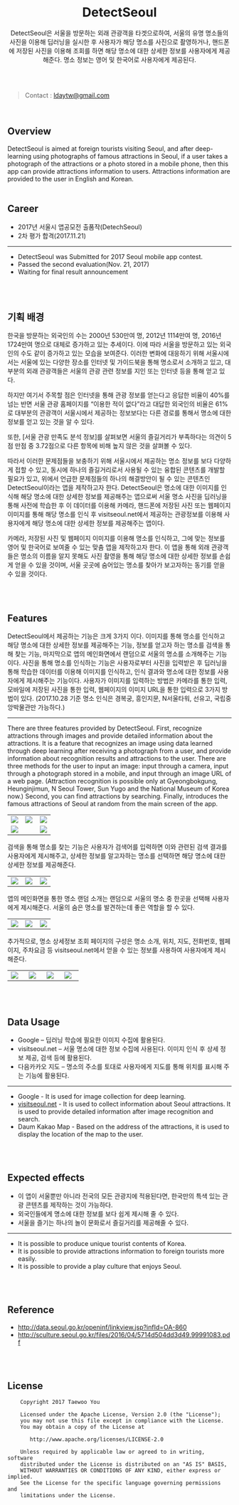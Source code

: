 <h1 align=center>DetectSeoul</h1>
<p align=center>DetectSeoul은 서울을 방문하는 외래 관광객을 타겟으로하여, 서울의 유명 명소들의 사진을 이용해 딥러닝을 실시한 후 사용자가 해당 명소를 사진으로 촬영하거나, 핸드폰에 저장된 사진을 이용해 조회를 하면 해당 명소에 대한 상세한 정보를 사용자에게 제공해준다. 명소 정보는 영어 및 한국어로 사용자에게 제공된다.</p>

<br>
<br>

>Contact : ldaytw@gmail.com
<br>

## Overview
DetectSeoul is aimed at foreign tourists visiting Seoul, and after deep-learning using photographs of famous attractions in Seoul, if a user takes a photograph of the attractions or a photo stored in a mobile phone, then this app can provide attractions information to users. Attractions information are provided to the user in English and Korean.
<br><br>

## Career
<ul>
  <li>2017년 서울시 앱공모전 출품작(DetechSeoul)</li>
  <li>2차 평가 합격(2017.11.21)</li>
</ul>
<hr>
<ul>
  <li>DetectSeoul was Submitted for 2017 Seoul mobile app contest.</li>
  <li>Passed the second evaluation(Nov. 21, 2017)</li>
  <li>Waiting for final result announcement</li>
</ul>

<br>
<br>

## 기획 배경
한국을 방문하는 외국인의 수는 2000년 530만여 명, 2012년 1114만여 명, 2016년 1724만여 명으로 대체로 증가하고 있는 추세이다. 이에 따라 서울을 방문하고 있는 외국인의 수도 같이 증가하고 있는 모습을 보여준다. 이러한 변화에 대응하기 위해 서울시에서는 서울에 있는 다양한 장소를 인터넷 및 가이드북을 통해 명소로서 소개하고 있고, 대부분의 외래 관광객들은 서울의 관광 관련 정보를 지인 또는 인터넷 등을 통해 얻고 있다.

하지만 여기서 주목할 점은 인터넷을 통해 관광 정보를 얻는다고 응답한 비율이 40%를 넘는 반면 서울 관광 홈페이지를 “이용한 적이 없다”라고 대답한 외국인의 비율은 61%로 대부분의 관광객이 서울시에서 제공하는 정보보다는 다른 경로를 통해서 명소에 대한 정보를 얻고 있는 것을 알 수 있다. 

또한, [서울 관광 만족도 분석 정보]를 살펴보면 서울의 즐길거리가 부족하다는 의견이 5점 만점 중 3.72점으로 다른 항목에 비해 높지 않은 것을 살펴볼 수 있다.

따라서 이러한 문제점들을 보충하기 위해 서울시에서 제공하는 명소 정보를 보다 다양하게 접할 수 있고, 동시에 하나의 즐길거리로서 사용될 수 있는 융합된 콘텐츠를 개발할 필요가 있고, 위에서 언급한 문제점들의 하나의 해결방안이 될 수 있는 콘텐츠인 DetectSeoul이라는 앱을 제작하고자 한다.
DetectSeoul은 명소에 대한 이미지를 인식해 해당 명소에 대한 상세한 정보를 제공해주는 앱으로써 서울 명소 사진을 딥러닝을 통해 사전에 학습한 후 이 데이터를 이용해 카메라, 핸드폰에 저장된 사진 또는 웹페이지 이미지를 통해 해당 명소를 인식 후 visitseoul.net에서 제공하는 관광정보를 이용해 사용자에게 해당 명소에 대한 상세한 정보를 제공해주는 앱이다.

카메라, 저장된 사진 및 웹페이지 이미지를 이용해 명소를 인식하고, 그에 맞는 정보를 영어 및 한국어로 보여줄 수 있는 맞춤 앱을 제작하고자 한다. 이 앱을 통해 외래 관광객들은 명소의 이름을 알지 못해도 사진 촬영을 통해 해당 명소에 대한 상세한 정보를 손쉽게 얻을 수 있을 것이며, 서울 곳곳에 숨어있는 명소를 찾아가 보고자하는 동기를 얻을 수 있을 것이다.

<br>
<br>

## Features
DetectSeoul에서 제공하는 기능은 크게 3가지 이다. 이미지를 통해 명소를 인식하고 해당 명소에 대한 상세한 정보를 제공해주는 기능, 정보를 얻고자 하는 명소를 검색을 통해 찾는 기능, 마지막으로 앱의 메인화면에서 랜덤으로 서울의 명소를 소개해주는 기능이다.
사진을 통해 명소를 인식하는 기능은 사용자로부터 사진을 입력받은 후 딥러닝을 통해 학습한 데이터를 이용해 이미지를 인식하고, 인식 결과와 명소에 대한 정보를 사용자에게 제시해주는 기능이다. 사용자가 이미지를 입력하는 방법은 카메라를 통한 입력, 모바일에 저장된 사진을 통한 입력, 웹페이지의 이미지 URL을 통한 입력으로 3가지 방법이 있다. (2017.10.28 기준 명소 인식은 경복궁, 흥인지문, N서울타워, 선유고, 국립중앙박물관만 가능하다.)
<hr>
There are three features provided by DetectSeoul. First, recognize attractions through images and provide detailed information about the attractions. It is a feature that recognizes an image using data learned through deep learning after receiving a photograph from a user, and provide information about recognition results and attractions to the user. There are three methods for the user to input an image: input through a camera, input through a photograph stored in a mobile, and input through an image URL of a web page. (Attraction recognition is possible only at Gyeongbokgung, Heunginjimun, N Seoul Tower, Sun Yugo and the National Museum of Korea now.) Second, you can find attractions by searching. Finally, introduces the famous attractions of Seoul at random from the main screen of the app.
<table>
  <tr>
    <td width=33%><img src="https://github.com/pooi/DetectSeoul/blob/master/Screenshot/Screenshot_20171022-151942.png"></td>
    <td width=33%><img src="https://github.com/pooi/DetectSeoul/blob/master/Screenshot/Screenshot_20171022-153423.png"></td>
    <td width=33%><img src="https://github.com/pooi/DetectSeoul/blob/master/Screenshot/Screenshot_20171022-150852.png"></td>
  </tr>
  <tr>
    <td width=33% colspan=2><img src="https://github.com/pooi/DetectSeoul/blob/master/Screenshot/IMG_0032(2).jpg"></td>
    <td width=33%><img src="https://github.com/pooi/DetectSeoul/blob/master/Screenshot/Screenshot_20171022-151056.png"></td>
  </tr>
</table>

검색을 통해 명소를 찾는 기능은 사용자가 검색어를 입력하면 이와 관련된 검색 결과를 사용자에게 제시해주고, 상세한 정보를 알고자하는 명소를 선택하면 해당 명소에 대한 상세한 정보를 제공해준다.
<table>
  <tr>
    <td width=33%><img src="https://github.com/pooi/DetectSeoul/blob/master/Screenshot/Screenshot_20171022-150254.png"></td>
    <td width=33%><img src="https://github.com/pooi/DetectSeoul/blob/master/Screenshot/Screenshot_20171022-150353.png"></td>
    <td width=33%><img src="https://github.com/pooi/DetectSeoul/blob/master/Screenshot/Screenshot_20171022-153124.png"></td>
  </tr>
</table>

앱의 메인화면을 통한 명소 랜덤 소개는 랜덤으로 서울의 명소 중 한곳을 선택해 사용자에게 제시해준다. 서울의 숨은 명소를 발견하는데 좋은 역할을 할 수 있다.
<table>
  <tr>
    <td width=33%><img src="https://github.com/pooi/DetectSeoul/blob/master/Screenshot/Screenshot_20171022-150226.png"></td>
    <td width=33%><img src="https://github.com/pooi/DetectSeoul/blob/master/Screenshot/Screenshot_20171022-150151.png"></td>
    <td width=33%><img src="https://github.com/pooi/DetectSeoul/blob/master/Screenshot/Screenshot_20171022-151933.png"></td>
  </tr>
</table>

추가적으로, 명소 상세정보 조회 페이지의 구성은 명소 소개, 위치, 지도, 전화번호, 웹페이지, 주차요금 등 visitseoul.net에서 얻을 수 있는 정보를 사용하여 사용자에게 제시해준다.
<table>
  <tr>
    <td width=20%><img src="https://github.com/pooi/DetectSeoul/blob/master/Screenshot/Screenshot_20171022-150852.png"></td>
    <td width=20%><img src="https://github.com/pooi/DetectSeoul/blob/master/Screenshot/Screenshot_20171022-151110.png"></td>
    <td width=20%><img src="https://github.com/pooi/DetectSeoul/blob/master/Screenshot/Screenshot_20171022-151116.png"></td>
    <td width=20%><img src="https://github.com/pooi/DetectSeoul/blob/master/Screenshot/Screenshot_20171022-151056.png"></td>
  </tr>
</table>

<br>
<br>

## Data Usage
<ul>
  <li>Google – 딥러닝 학습에 필요한 이미지 수집에 활용된다.</li>
  <li>visitseoul.net – 서울 명소에 대한 정보 수집에 사용된다. 이미지 인식 후 상세 정보 제공, 검색 등에 활용된다.</li>
  <li>다음카카오 지도 – 명소의 주소를 토대로 사용자에게 지도를 통해 위치를 표시해 주는 기능에 활용된다. </li>
</ul>
<hr>
<ul>
  <li>Google - It is used for image collection for deep learning.</li>
  <li><a href="http://visitseoul.net">visitseoul.net</a> - It is used to collect information about Seoul attractions. It is used to provide detailed information after image recognition and search.</li>
  <li>Daum Kakao Map - Based on the address of the attractions, it is used to display the location of the map to the user.</li>
</ul>

<br>
<br>

## Expected effects
<ul>
  <li>이 앱이 서울뿐만 아니라 전국의 모든 관광지에 적용된다면, 한국만의 특색 있는 관광 콘텐츠를 제작하는 것이 가능하다.</li>
  <li>외국인들에게 명소에 대한 정보를 보다 쉽게 제시해 줄 수 있다.</li>
  <li>서울을 즐기는 하나의 놀이 문화로서 즐길거리를 제공해줄 수 있다.</li>
</ul>
<hr>
<ul>
  <li>It is possible to produce unique tourist contents of Korea.</li>
  <li>It is possible to provide attractions information to foreign tourists more easily.</li>
  <li>It is possible to provide a play culture that enjoys Seoul.</li>
</ul>

<br>
<br>

## Reference
<ul>
  <li><a href="http://data.seoul.go.kr/openinf/linkview.jsp?infId=OA-860">http://data.seoul.go.kr/openinf/linkview.jsp?infId=OA-860</a></li>
  <li><a href="http://sculture.seoul.go.kr/files/2016/04/5714d504dd3d49.99991083.pdf">http://sculture.seoul.go.kr/files/2016/04/5714d504dd3d49.99991083.pdf</a></li>
</ul>

<br>
<br>

## License
```
    Copyright 2017 Taewoo You

    Licensed under the Apache License, Version 2.0 (the "License");
    you may not use this file except in compliance with the License.
    You may obtain a copy of the License at

       http://www.apache.org/licenses/LICENSE-2.0

    Unless required by applicable law or agreed to in writing, software
    distributed under the License is distributed on an "AS IS" BASIS,
    WITHOUT WARRANTIES OR CONDITIONS OF ANY KIND, either express or implied.
    See the License for the specific language governing permissions and
    limitations under the License.
```
